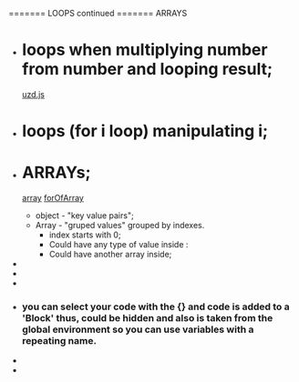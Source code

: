 ======= LOOPS continued ======= ARRAYS

- # loops when multiplying number from number and looping result;

  [uzd.js](js/uzd.js)

- # loops (for i loop) manipulating i;
- # ARRAYs;

  [array](js/array.js)
  [forOfArray](js/forOfArrayUzd.js)

  - object - "key value pairs";
  - Array - "gruped values" grouped by indexes.
    - index starts with 0;
    - Could have any type of value inside :
    - Could have another array inside;

-
-
-

- ### you can select your code with the {} and code is added to a 'Block' thus, could be hidden and also is taken from the global environment so you can use variables with a repeating name.

-
-
